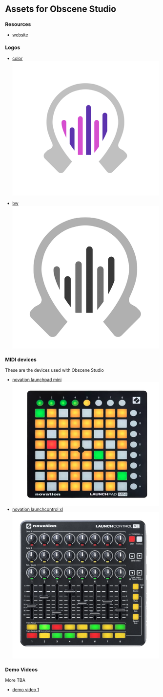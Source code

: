 # Assets for Obscene Studio

### Resources

- [website](https://obscene.studio)

### Logos

- [color](assets/logo-color-1024.png)
    ![color](assets/logo-color-1024.png)

- [bw](assets/logo-bw.png)
    ![bw](assets/logo-bw.png)

### MIDI devices

These are the devices used with Obscene Studio

- [novation launchpad mini](assets/novation-launchpad-mini.png)
    ![novation launchpad mini](assets/novation-launchpad-mini.png)
- [novation launchcontrol xl](assets/novation-launchcontrol-xl.png)
    ![novation launchcontrol xl](assets/novation-launchcontrol-xl.png)


### Demo Videos

More TBA

- [demo video 1](https://obscene.studio/platform/files/obscene-demo-1.mp4)

